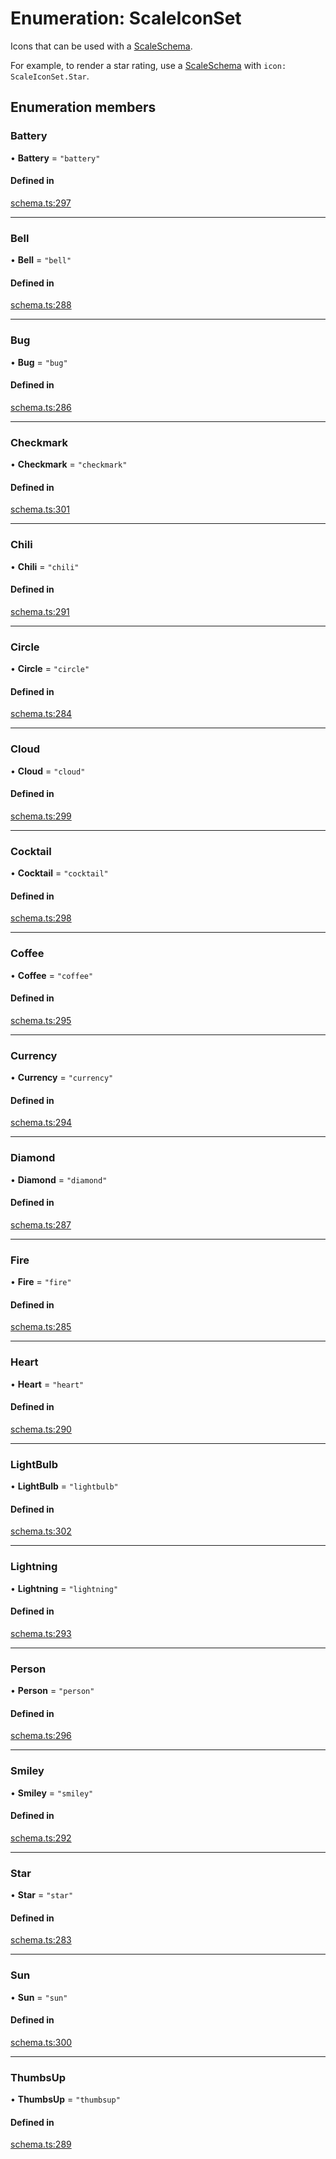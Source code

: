 # Enumeration: ScaleIconSet

Icons that can be used with a [ScaleSchema](../interfaces/ScaleSchema.md).

For example, to render a star rating, use a [ScaleSchema](../interfaces/ScaleSchema.md) with `icon: ScaleIconSet.Star`.

## Enumeration members

### Battery

• **Battery** = `"battery"`

#### Defined in

[schema.ts:297](https://github.com/coda/packs-sdk/blob/main/schema.ts#L297)

___

### Bell

• **Bell** = `"bell"`

#### Defined in

[schema.ts:288](https://github.com/coda/packs-sdk/blob/main/schema.ts#L288)

___

### Bug

• **Bug** = `"bug"`

#### Defined in

[schema.ts:286](https://github.com/coda/packs-sdk/blob/main/schema.ts#L286)

___

### Checkmark

• **Checkmark** = `"checkmark"`

#### Defined in

[schema.ts:301](https://github.com/coda/packs-sdk/blob/main/schema.ts#L301)

___

### Chili

• **Chili** = `"chili"`

#### Defined in

[schema.ts:291](https://github.com/coda/packs-sdk/blob/main/schema.ts#L291)

___

### Circle

• **Circle** = `"circle"`

#### Defined in

[schema.ts:284](https://github.com/coda/packs-sdk/blob/main/schema.ts#L284)

___

### Cloud

• **Cloud** = `"cloud"`

#### Defined in

[schema.ts:299](https://github.com/coda/packs-sdk/blob/main/schema.ts#L299)

___

### Cocktail

• **Cocktail** = `"cocktail"`

#### Defined in

[schema.ts:298](https://github.com/coda/packs-sdk/blob/main/schema.ts#L298)

___

### Coffee

• **Coffee** = `"coffee"`

#### Defined in

[schema.ts:295](https://github.com/coda/packs-sdk/blob/main/schema.ts#L295)

___

### Currency

• **Currency** = `"currency"`

#### Defined in

[schema.ts:294](https://github.com/coda/packs-sdk/blob/main/schema.ts#L294)

___

### Diamond

• **Diamond** = `"diamond"`

#### Defined in

[schema.ts:287](https://github.com/coda/packs-sdk/blob/main/schema.ts#L287)

___

### Fire

• **Fire** = `"fire"`

#### Defined in

[schema.ts:285](https://github.com/coda/packs-sdk/blob/main/schema.ts#L285)

___

### Heart

• **Heart** = `"heart"`

#### Defined in

[schema.ts:290](https://github.com/coda/packs-sdk/blob/main/schema.ts#L290)

___

### LightBulb

• **LightBulb** = `"lightbulb"`

#### Defined in

[schema.ts:302](https://github.com/coda/packs-sdk/blob/main/schema.ts#L302)

___

### Lightning

• **Lightning** = `"lightning"`

#### Defined in

[schema.ts:293](https://github.com/coda/packs-sdk/blob/main/schema.ts#L293)

___

### Person

• **Person** = `"person"`

#### Defined in

[schema.ts:296](https://github.com/coda/packs-sdk/blob/main/schema.ts#L296)

___

### Smiley

• **Smiley** = `"smiley"`

#### Defined in

[schema.ts:292](https://github.com/coda/packs-sdk/blob/main/schema.ts#L292)

___

### Star

• **Star** = `"star"`

#### Defined in

[schema.ts:283](https://github.com/coda/packs-sdk/blob/main/schema.ts#L283)

___

### Sun

• **Sun** = `"sun"`

#### Defined in

[schema.ts:300](https://github.com/coda/packs-sdk/blob/main/schema.ts#L300)

___

### ThumbsUp

• **ThumbsUp** = `"thumbsup"`

#### Defined in

[schema.ts:289](https://github.com/coda/packs-sdk/blob/main/schema.ts#L289)
